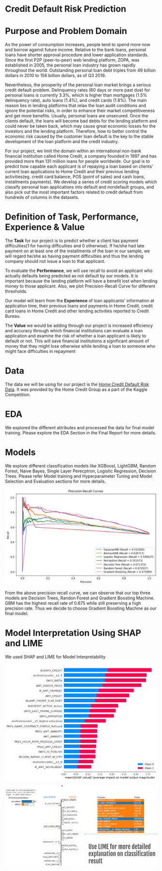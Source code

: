 # Credit Default Risk Prediction

# Purpose and Problem Domain

As the power of consumption increases, people tend to spend more now and borrow against future income. Relative to the bank loans, personal loans have shorter approval procedure and lower application standards. Since the first P2P (peer-to-peer) web lending platform, ZOPA, was established in 2005, the personal loan industry has grown rapidly throughout the world. Outstanding personal loan debt triples from 49 billion dollars in 2010 to 156 billion dollars, as of Q3 2019.

Nevertheless, the prosperity of the personal loan market brings a serious credit default problem. Delinquency rates (60 days or more past due) for personal loans is currently 3.3%, which is higher than mortgages (1.5% delinquency rate), auto loans (1.4%), and credit cards (1.8%). The main reason lies in lending platforms that relax the loan audit conditions and ignore the potential risks, in order to enhance their market competitiveness and get more benefits. Usually, personal loans are unsecured. Once the clients default, the loans will become bad debts for the lending platform and could never be taken back, which may cause great economic losses for the investors and the lending platform. Therefore, how to better control the economic risk caused by the customer loan default is the key to the stable development of the loan platform and the credit industry. 

For our project, we limit the domain within an international non-bank financial institution called Home Credit, a company founded in 1997 and has provided more than 131 million loans for people worldwide. Our goal is to predict how capable each applicant is of repaying a loan based on clients' current loan applications to Home Credit and their previous lending activities(eg. credit card balance, POS (point of sales) and cash loans, installments payments). We develop a series of credit scoring models which classify personal loan applications into default and nondefault groups, and also pick out the most important factors related to credit default from hundreds of columns in the datasets.

# Definition of Task, Performance, Experience & Value
The **Task** for our project is to predict whether a client has payment difficulties(1 for having difficulties and 0 otherwise). If he/she had late payment on at least one of the installments of the loan in our sample, we will regard he/she as having payment difficulties and thus the lending company should not issue a loan to that applicant.

To evaluate the **Performance**, we will use recall to avoid an applicant who actually defaults being predicted as not default by our models. It is important because the landing platform will have a benefit lost when lending money to those applicant. Also, we plot Precision-Recall Curve for different thresholds.

Our model will learn from the **Experience** of loan applicants' information at application time, their previous loans and payments in Home Credit, credit card loans in Home Credit and other lending activities reported to Credit Bureau.

The **Value** we would be adding through our project is increased efficiency and accuracy through which financial institutions can evaluate a loan application and examine the risk of whether a loan applicant is likely to default or not. This will save financial institutions a significant amount of money that they might lose otherwise while lending a loan to someone who might face difficulties in repayment

# Data
The data we will be using for our project is the  [Home Credit Default Risk Data](https://www.kaggle.com/c/home-credit-default-risk/overview). It was provided by the Home Credit Group as a part of the Kaggle Competition.

# EDA 
We explored the different attributes and processed the data for final model training. Please explore the EDA Section in the Final Report for more details. 

# Models 
We explore different classification models like XGBoost, LightGBM, Random Forest, Naive Bayes, Single Layer Perecptron, Logistic Regression, Decision Trees. Please refer Model training and Hyperparameter Tuning and Model Selection and Evaluation sections for more details. 

![precision-recall-curve-cdrp](precision-recall-curve-cdrp.png)

From the above precision recall curve, we can observe that our top three models are Decision Trees, Randon Forest and Gradient Boosting Machine. GBM has the highest recall rate of 0.675 while still preserving a high precision rate. Thus we decide to choose Gradient Boosting Machine as our final model.

# Model Interpretation Using SHAP and LIME

We used SHAP and LIME for Model Interpretability 

![shap](shapsummaryplot.png)

![lime](lime_cdrp.PNG)








